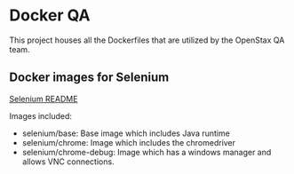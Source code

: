 # Docker QA

This project houses all the Dockerfiles that are utilized by the OpenStax QA team.

## Docker images for Selenium

[Selenium README][SeleniumReadme]

Images included:

* selenium/base: Base image which includes Java runtime
* selenium/chrome: Image which includes the chromedriver
* selenium/chrome-debug: Image which has a windows manager and allows VNC connections.

[SeleniumReadme]: selenium/README.md

